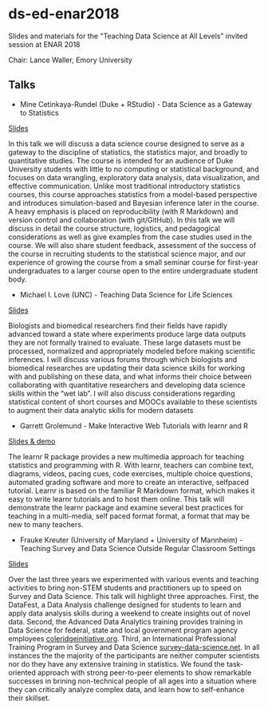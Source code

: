 # ds-ed-enar2018

Slides and materials for the "Teaching Data Science at All Levels" invited session at ENAR 2018

Chair: Lance Waller, Emory University

## Talks

- Mine Cetinkaya-Rundel (Duke + RStudio) - Data Science as a Gateway to Statistics

[Slides]()

In this talk we will discuss a data science course designed to
serve as a gateway to the discipline of statistics, the statistics
major, and broadly to quantitative studies. The course is
intended for an audience of Duke University students with little
to no computing or statistical background, and focuses on
data wrangling, exploratory data analysis, data visualization,
and effective communication. Unlike most traditional introductory
statistics courses, this course approaches statistics
from a model-based perspective and introduces simulation-based
and Bayesian inference later in the course. A heavy
emphasis is placed on reproducibility (with R Markdown) and
version control and collaboration (with git/GitHub). In this
talk we will discuss in detail the course structure, logistics,
and pedagogical considerations as well as give examples
from the case studies used in the course. We will also share
student feedback, assessment of the success of the course
in recruiting students to the statistical science major, and
our experience of growing the course from a small seminar
course for first-year undergraduates to a larger course open to
the entire undergraduate student body.

- Michael I. Love (UNC) - Teaching Data Science for Life Sciences

[Slides](https://goo.gl/5s2HXL)

Biologists and biomedical researchers find their fields have
rapidly advanced toward a state where experiments produce
large data outputs they are not formally trained to evaluate.
These large datasets must be processed, normalized and
appropriately modeled before making scientific inferences.
I will discuss various forums through which biologists and 
biomedical researches are updating their data science skills
for working with and publishing on these data, and what
informs their choice between collaborating with quantitative
researchers and developing data science skills within
the “wet lab”. I will also discuss considerations regarding
statistical content of short courses and MOOCs available
to these scientists to augment their data analytic skills for
modern datasets

- Garrett Grolemund - Make Interactive Web Tutorials with learnr and R

[Slides & demo](https://vimeo.com/261761874)

The learnr R package provides a new multimedia approach
for teaching statistics and programming with R. With learnr,
teachers can combine text, diagrams, videos, pacing cues,
code exercises, multiple choice questions, automated
grading software and more to create an interactive, selfpaced
tutorial. Learnr is based on the familiar R Markdown
format, which makes it easy to write learnr tutorials and
to host them online. This talk will demonstrate the learnr
package and examine several best practices for teaching in
a multi-media, self paced format format, a format that may
be new to many teachers.

- Frauke Kreuter (University of Maryland + University of Mannheim) - Teaching Survey and Data Science Outside Regular Classroom Settings

[Slides](/slides/Kreuter_ENAR_03252018.pdf)

Over the last three years we experimented with various
events and teaching activities to bring non-STEM students
and practitioners up to speed on Survey and Data
Science. This talk will highlight three approaches. First, the
DataFest, a Data Analysis challenge designed for students
to learn and apply data analysis skills during a weekend
to create insights out of novel data. Second, the Advanced
Data Analytics training provides training in Data Science 
for federal, state and local government program agency
employees [coleridgeinitiative.org](http://coleridgeinitiative.org/). Third, an
International Professional Training Program in Survey and
Data Science [survey-data-science.net](http://survey-data-science.net/). In all
instances the the majority of the participants are neither
computer scientists nor do they have any extensive training
in statistics. We found the task-oriented approach with
strong peer-to-peer elements to show remarkable successes
in brining non-technical people of all ages into a situation
where they can critically analyze complex data, and learn
how to self-enhance their skillset.

